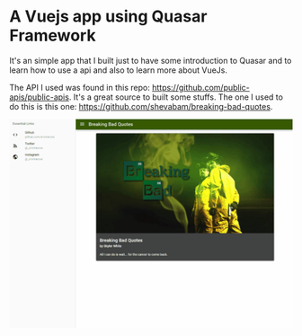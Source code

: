 # A Vuejs app using Quasar Framework

It's an simple app that I built just to have some introduction to Quasar and to learn how to use a api and also to learn more about VueJs.

The API I used was found in this repo: https://github.com/public-apis/public-apis. It's a great source to built some stuffs. 
The one I used to do this is this one: https://github.com/shevabam/breaking-bad-quotes.


<img src="/images/bb-quotes.gif">
